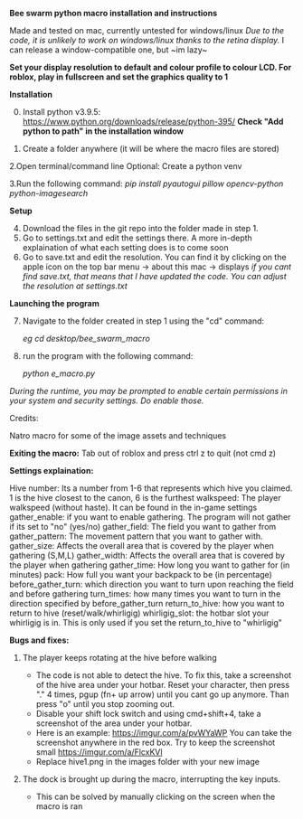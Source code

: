**Bee swarm python macro installation and instructions**

Made and tested on mac, currently untested for windows/linux
*Due to  the code, it is unlikely to work on windows/linux thanks to the retina display.*
I can release a window-compatible one, but ~im lazy~

**Set your display resolution to default and colour profile to colour LCD. For roblox, play in fullscreen and set the graphics quality to 1**

**Installation**


0. Install python v3.9.5: https://www.python.org/downloads/release/python-395/
**Check "Add python to path"  in the installation window**

1. Create a folder anywhere (it will be where the macro files are stored)


2.Open terminal/command line
   Optional: Create a python venv
   

3.Run the following command:
   *pip install pyautogui pillow opencv-python python-imagesearch*


**Setup**

4. Download the files in the git repo into the folder made in step 1.
5. Go to settings.txt and edit the settings there. A more in-depth explaination of what each setting does is to come soon
6. Go to save.txt and edit the resolution. You can find it by clicking on the apple icon on the top bar menu -> about this mac -> displays
 *if you cant find save.txt, that means that I have updated the code. You can adjust the resolution at settings.txt*
 
 **Launching the program**

7. Navigate to the folder created in step 1 using the "cd" command:

   *eg cd desktop/bee_swarm_macro*

8. run the program with the following command:

   *python e_macro.py*

*During the runtime, you may be prompted to enable certain permissions in your system and security settings. Do enable those.*

Credits:

Natro macro for some of the image assets and techniques

**Exiting the macro:**
Tab out of roblox and press ctrl z to quit (not cmd z)

**Settings explaination:**

Hive number: Its a number from 1-6 that represents which hive you claimed. 1 is the hive closest to the canon, 6 is the furthest
walkspeed: The player walkspeed (without haste). It can be found in the in-game settings
gather_enable: if you want to enable gathering. The program will not gather if its set to "no" (yes/no)
gather_field: The field you want to gather from
gather_pattern: The movement pattern that you want to gather with.
gather_size: Affects the overall area that is covered by the player when gathering (S,M,L)
gather_width: Affects the overall area that is covered by the player when gathering
gather_time: How long you want to gather for (in minutes) 
pack: How full you want your backpack to be (in percentage)
before_gather_turn: which direction you want to turn upon reaching the field and before gathering
turn_times: how many times you want to turn in the direction specified by before_gather_turn
return_to_hive: how you want to return to hive (reset/walk/whirligig)
whirligig_slot: the hotbar slot your whirligig is in. This is only used if you set the return_to_hive to "whirligig"


**Bugs and fixes:**


1. The player keeps rotating at the hive before walking
   - The code is not able to detect the hive. To fix this, take a screenshot of the hive area under your hotbar. Reset your character, then press "." 4        times, pgup (fn+ up arrow) until you cant go up anymore. Than press "o" until you stop zooming out. 
   - Disable your shift lock switch and using cmd+shift+4, take a screenshot of the area under your hotbar. 
   - Here is an example: https://imgur.com/a/pvWYaWP You can take the screenshot anywhere in the red box. Try to keep the screenshot small                    https://imgur.com/a/FlcxKVl
   - Replace hive1.png in the images folder with your new image

2. The dock is brought up during the macro, interrupting the key inputs.
   - This can be solved by manually clicking on the screen when the macro is ran



